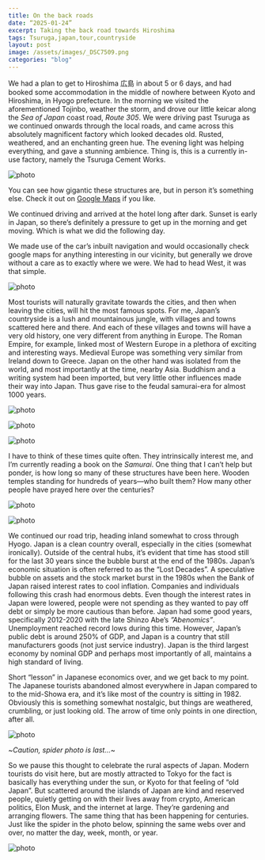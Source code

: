 ```yaml
---
title: On the back roads
date: “2025-01-24”
excerpt: Taking the back road towards Hiroshima
tags: Tsuruga,japan,tour,countryside
layout: post
image: /assets/images/_DSC7509.png
categories: "blog"
---
```


We had a plan to get to Hiroshima 広島 in about 5 or 6 days, and had booked some accommodation in the middle of nowhere between Kyoto and Hiroshima, in Hyogo prefecture. In the morning we visited the aforementioned Tojinbo, weather the storm, and drove our little keicar along the *Sea of Japan* coast road, *Route 305*. We were driving past Tsuruga as we continued onwards through the local roads, and came across this absolutely magnificent factory which looked decades old. Rusted, weathered, and an enchanting green hue. The evening light was helping everything, and gave a stunning ambience. Thing is, this is a currently in-use factory, namely the Tsuruga Cement Works. 

![photo](/assets/images/20241019-DSC00147.png)

You can see how gigantic these structures are, but in person it’s something else. Check it out on [Google Maps](https://maps.app.goo.gl/d7KbZWVJRMz42jBE8) if you like.

We continued driving and arrived at the hotel long after dark. Sunset is early in Japan, so there’s definitely a pressure to get up in the morning and get moving. Which is what we did the following day.

We made use of the car’s inbuilt navigation and would occasionally check google maps for anything interesting in our vicinity, but generally we drove without a care as to exactly where we were. We had to head West, it was that simple.

![photo](/assets/images/20241020-DSC00153.png)

Most tourists will naturally gravitate towards the cities, and then when leaving the cities, will hit the most famous spots. For me, Japan’s countryside is a lush and mountainous jungle, with villages and towns scattered here and there. And each of these villages and towns will have a very old history, one very different from anything in Europe. The Roman Empire, for example, linked most of Western Europe in a plethora of exciting and interesting ways. Medieval Europe was something very similar from Ireland down to Greece. Japan on the other hand was isolated from the world, and most importantly at the time, nearby Asia. Buddhism and a writing system had been imported, but very little other influences made their way into Japan. Thus gave rise to the feudal samurai-era for almost 1000 years.

![photo](/assets/images/20241020-DSC00155.png)

![photo](/assets/images/20241020-DSC00156.png)

![photo](/assets/images/20241020-DSC00158.png)

I have to think of these times quite often. They intrinsically interest me, and I’m currently reading a book on the *Samurai*. One thing that I can’t help but ponder, is how long so many of these structures have been here. Wooden temples standing for hundreds of years—who built them? How many other people have prayed here over the centuries?

![photo](/assets/images/20241020-DSC00186.png)

![photo](/assets/images/20241020-DSC00159.png)

We continued our road trip, heading inland somewhat to cross through Hyogo. Japan is a clean country overall, especially in the cities (somewhat ironically). Outside of the central hubs, it’s evident that time has stood still for the last 30 years since the bubble burst at the end of the 1980s. Japan’s economic situation is often referred to as the “Lost Decades”. A speculative bubble on assets and the stock market burst in the 1980s when the Bank of Japan raised interest rates to cool inflation. Companies and individuals following this crash had enormous debts. Even though the interest rates in Japan were lowered, people were not spending as they wanted to pay off debt or simply be more cautious than before. Japan had some good years, specifically 2012-2020 with the late Shinzo Abe’s *”Abenomics”*. Unemployment reached record lows during this time. However, Japan’s public debt is around 250% of GDP, and Japan is a country that still manufacturers goods (not just service industry). Japan is the third largest economy by nominal GDP and perhaps most importantly of all, maintains a high standard of living. 

Short “lesson” in Japanese economics over, and we get back to my point. The Japanese tourists abandoned almost everywhere in Japan compared to to the mid-Showa era, and it’s like most of the country is sitting in 1982. Obviously this is something somewhat nostalgic, but things are weathered, crumbling, or just looking old. The arrow of time only points in one direction, after all. 

![photo](/assets/images/20241020-DSC00176.png)

~*Caution, spider photo is last…*~

So we pause this thought to celebrate the rural aspects of Japan. Modern tourists do visit here, but are mostly attracted to Tokyo for the fact is basically has everything under the sun, or Kyoto for that feeling of “old Japan”. But scattered around the islands of Japan are kind and reserved people, quietly getting on with their lives away from crypto, American politics, Elon Musk, and the internet at large. They’re gardening and arranging flowers. The same thing that has been happening for centuries. Just like the spider in the photo below, spinning the same webs over and over, no matter the day, week, month, or year.

![photo](/assets/images/20241020-DSC00183.png)
